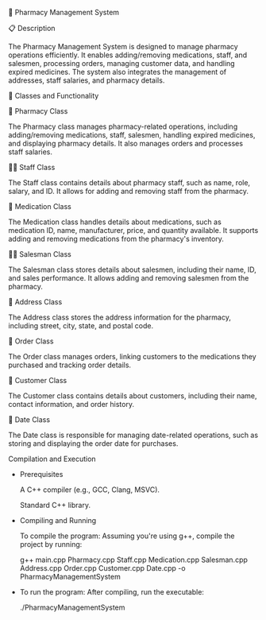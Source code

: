 🏥 Pharmacy Management System


📋 Description

The Pharmacy Management System is designed to manage pharmacy operations efficiently. It enables adding/removing medications, staff, and salesmen, processing orders, managing customer data, and handling expired medicines. The system also integrates the management of addresses, staff salaries, and pharmacy details.

💊 Classes and Functionality

🏪 Pharmacy Class

The Pharmacy class manages pharmacy-related operations, including adding/removing medications, staff, salesmen, handling expired medicines, and displaying pharmacy details. It also manages orders and processes staff salaries.

👩‍⚕️ Staff Class

The Staff class contains details about pharmacy staff, such as name, role, salary, and ID. It allows for adding and removing staff from the pharmacy.

💊 Medication Class

The Medication class handles details about medications, such as medication ID, name, manufacturer, price, and quantity available. It supports adding and removing medications from the pharmacy's inventory.

🧑‍💼 Salesman Class

The Salesman class stores details about salesmen, including their name, ID, and sales performance. It allows adding and removing salesmen from the pharmacy.

📍 Address Class

The Address class stores the address information for the pharmacy, including street, city, state, and postal code.

🛒 Order Class

The Order class manages orders, linking customers to the medications they purchased and tracking order details.

👤 Customer Class

The Customer class contains details about customers, including their name, contact information, and order history.

📅 Date Class

The Date class is responsible for managing date-related operations, such as storing and displaying the order date for purchases.


Compilation and Execution

  * Prerequisites

     A C++ compiler (e.g., GCC, Clang, MSVC).

     Standard C++ library.

  * Compiling and Running

     To compile the program: Assuming you're using g++, compile the project by running:

     g++ main.cpp Pharmacy.cpp Staff.cpp Medication.cpp Salesman.cpp Address.cpp Order.cpp Customer.cpp Date.cpp -o PharmacyManagementSystem

  * To run the program: After compiling, run the executable:

     ./PharmacyManagementSystem

